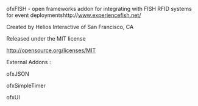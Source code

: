 
ofxFISH - open frameworks addon for integrating with FISH RFID systems for event deploymentshttp://www.experiencefish.net/

Created by Helios Interactive of San Francisco, CA

Released under the MIT license 

http://opensource.org/licenses/MIT


External Addons : 

ofxJSON


ofxSimpleTimer


ofxUI
